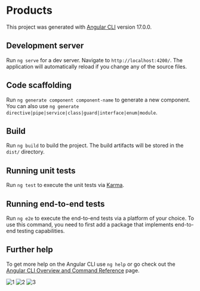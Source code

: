# Products

This project was generated with [Angular CLI](https://github.com/angular/angular-cli) version 17.0.0.

## Development server

Run `ng serve` for a dev server. Navigate to `http://localhost:4200/`. The application will automatically reload if you change any of the source files.

## Code scaffolding

Run `ng generate component component-name` to generate a new component. You can also use `ng generate directive|pipe|service|class|guard|interface|enum|module`.

## Build

Run `ng build` to build the project. The build artifacts will be stored in the `dist/` directory.

## Running unit tests

Run `ng test` to execute the unit tests via [Karma](https://karma-runner.github.io).

## Running end-to-end tests

Run `ng e2e` to execute the end-to-end tests via a platform of your choice. To use this command, you need to first add a package that implements end-to-end testing capabilities.

## Further help

To get more help on the Angular CLI use `ng help` or go check out the [Angular CLI Overview and Command Reference](https://angular.io/cli) page.


![1](https://github.com/mohamedMachlou/angular-products-manager/assets/26061419/31593da4-a229-4f55-86cb-a917d395f326)
![2](https://github.com/mohamedMachlou/angular-products-manager/assets/26061419/fd28ecaa-76f4-4691-b411-c74b5d618c57)
![3](https://github.com/mohamedMachlou/angular-products-manager/assets/26061419/0acf72f6-2bf9-484c-801d-d5fe8d2be231)

